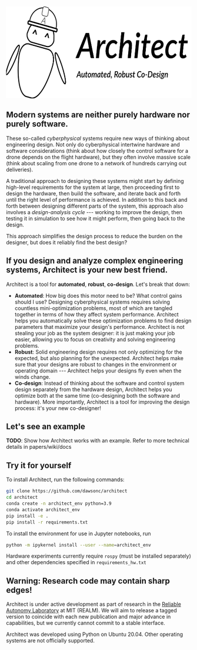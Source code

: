 <p align="center">
  <img src="imgs/architect_logo.png" height=250/>
</p>


## Modern systems are neither purely hardware nor purely software.

These so-called *cyberphysical* systems require new ways of thinking about engineering design. Not only do cyberphysical intertwine hardware and software considerations (think about how closely the control software for a drone depends on the flight hardware), but they often involve massive scale (think about scaling from one drone to a network of hundreds carrying out deliveries).

A traditional approach to designing these systems might start by defining high-level requirements for the system at large, then proceeding first to design the hardware, then build the software, and iterate back and forth until the right level of performance is achieved. In addition to this back and forth between designing different parts of the system, this approach also involves a *design-analysis cycle* --- working to improve the design, then testing it in simulation to see how it might perform, then going back to the design.

This approach simplifies the design process to reduce the burden on the designer, but does it reliably find the best design?

## If you design and analyze complex engineering systems, Architect is your new best friend.

Architect is a tool for **automated**, **robust**, **co-design**. Let's break that down:

- **Automated**: How big does this motor need to be? What control gains should I use? Designing cyberphysical systems requires solving countless mini-optimization problems, most of which are tangled together in terms of how they affect system performance. Architect helps you automatically solve these optimization problems to find design parameters that maximize your design's performance. Architect is not stealing your job as the system designer: it is just making your job easier, allowing you to focus on creativity and solving engineering problems.
- **Robust**: Solid engineering design requires not only optimizing for the expected, but also planning for the unexpected. Architect helps make sure that your designs are robust to changes in the environment or operating domain --- Architect helps your designs fly even when the winds change.
- **Co-design**: Instead of thinking about the software and control system design separately from the hardware design, Architect helps you optimize both at the same time (co-designing both the software and hardware). More importantly, Architect is a tool for improving the design process: it's your new co-designer!

## Let's see an example

**TODO**: Show how Architect works with an example. Refer to more technical details in papers/wiki/docs

## Try it for yourself

To install Architect, run the following commands:

```bash
git clone https://github.com/dawsonc/architect
cd architect
conda create -n architect_env python=3.9
conda activate architect_env
pip install -e .
pip install -r requirements.txt
```

To install the environment for use in Jupyter notebooks, run
```bash
python -m ipykernel install --user --name=architect_env
```

Hardware experiments currently require `rospy` (must be installed separately) and other dependencies specified in `requirements_hw.txt`

## Warning: Research code may contain sharp edges!

Architect is under active development as part of research in the [Reliable Autonomy Laboratory](realm.mit.edu) at MIT (REALM). We will aim to release a tagged version to coincide with each new publication and major advance in capabilities, but we currently cannot commit to a stable interface.

Architect was developed using Python on Ubuntu 20.04. Other operating systems are not officially supported.
